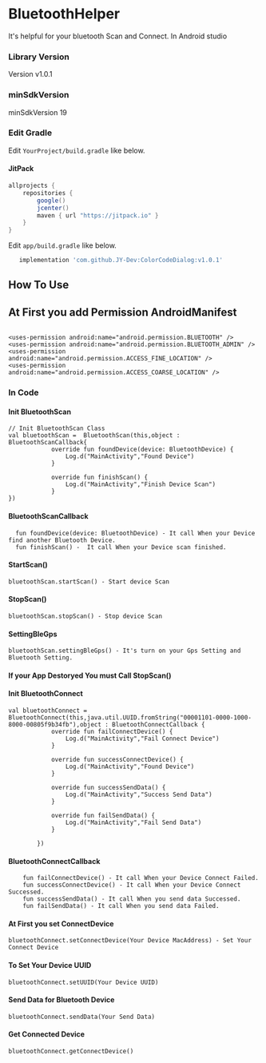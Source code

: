 # BluetoothHelper
It's helpful for your bluetooth Scan and Connect. In Android studio

### Library Version

Version v1.0.1

### minSdkVersion

minSdkVersion 19

### Edit Gradle

Edit `YourProject/build.gradle` like below.

#### JitPack
```gradle
allprojects {
    repositories {
        google()
        jcenter()
        maven { url "https://jitpack.io" }
    }
}
```

Edit `app/build.gradle` like below.

```gradle
   implementation 'com.github.JY-Dev:ColorCodeDialog:v1.0.1'
```

## How To Use

## At First you add Permission AndroidManifest
```

<uses-permission android:name="android.permission.BLUETOOTH" />
<uses-permission android:name="android.permission.BLUETOOTH_ADMIN" />
<uses-permission android:name="android.permission.ACCESS_FINE_LOCATION" />
<uses-permission android:name="android.permission.ACCESS_COARSE_LOCATION" />

```

### In Code

#### Init BluetoothScan
```
// Init BluetoothScan Class
val bluetoothScan =  BluetoothScan(this,object : BluetoothScanCallback{
            override fun foundDevice(device: BluetoothDevice) {
                Log.d("MainActivity","Found Device")
            }

            override fun finishScan() {
                Log.d("MainActivity","Finish Device Scan")
            }
})
```

#### BluetoothScanCallback
```
  fun foundDevice(device: BluetoothDevice) - It call When your Device find another Bluetooth Device.
  fun finishScan() -  It call When your Device scan finished.
```

#### StartScan()
```
bluetoothScan.startScan() - Start device Scan
```

#### StopScan()
```
bluetoothScan.stopScan() - Stop device Scan
```

#### SettingBleGps
```
bluetoothScan.settingBleGps() - It's turn on your Gps Setting and Bluetooth Setting.
```

#### If your App Destoryed You must Call StopScan()


#### Init BluetoothConnect
```
val bluetoothConnect = BluetoothConnect(this,java.util.UUID.fromString("00001101-0000-1000-8000-00805f9b34fb"),object : BluetoothConnectCallback {
            override fun failConnectDevice() {
                Log.d("MainActivity","Fail Connect Device")
            }

            override fun successConnectDevice() {
                Log.d("MainActivity","Found Device")
            }

            override fun successSendData() {
                Log.d("MainActivity","Success Send Data")
            }

            override fun failSendData() {
                Log.d("MainActivity","Fail Send Data")
            }

        })
```

#### BluetoothConnectCallback
```
    fun failConnectDevice() - It call When your Device Connect Failed.
    fun successConnectDevice() - It call When your Device Connect Successed.
    fun successSendData() - It call When you send data Successed.
    fun failSendData() - It call When you send data Failed.
```

#### At First you set ConnectDevice
```
bluetoothConnect.setConnectDevice(Your Device MacAddress) - Set Your Connect Device
```

#### To Set Your Device UUID
```
bluetoothConnect.setUUID(Your Device UUID)
```

#### Send Data for Bluetooth Device
```
bluetoothConnect.sendData(Your Send Data)
```
#### Get Connected Device
```
bluetoothConnect.getConnectDevice()
```
